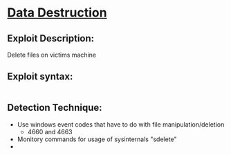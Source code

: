 # [Data Destruction](https://attack.mitre.org/techniques/T1485/)

## Exploit Description: 
Delete files on victims machine

## Exploit syntax:
```powershell

```

## Detection Technique:
* Use windows event codes that have to do with file manipulation/deletion
	* 4660 and 4663
* Monitory commands for usage of sysinternals "sdelete"
* 